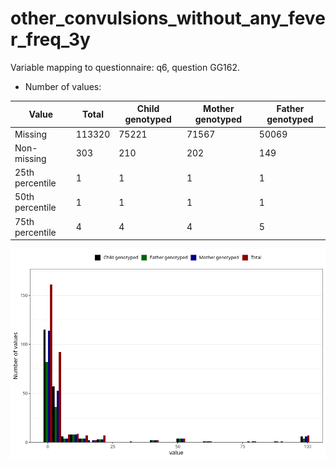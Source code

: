 # other_convulsions_without_any_fever_freq_3y
Variable mapping to questionnaire: q6, question GG162.
- Number of values:

| Value | Total | Child genotyped | Mother genotyped | Father genotyped |
| ----- | ----- | --------------- | ---------------- | ---------------- |
| Missing | 113320 | 75221 | 71567 | 50069 |
| Non-missing | 303 | 210 | 202 | 149 |
| 25th percentile | 1 | 1 | 1 | 1 |
| 50th percentile | 1 | 1 | 1 | 1 |
| 75th percentile | 4 | 4 | 4 | 5 |



![](other_convulsions_without_any_fever_freq_3y_n.png)



